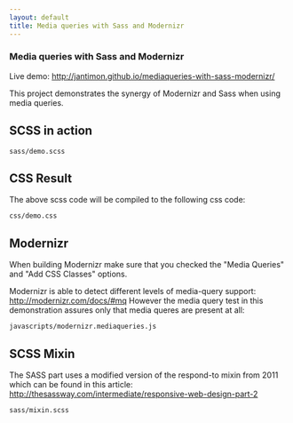 ```yaml
---
layout: default
title: Media queries with Sass and Modernizr
---
```


### Media queries with Sass and Modernizr

Live demo: http://jantimon.github.io/mediaqueries-with-sass-modernizr/

This project demonstrates the synergy of Modernizr and Sass when using media queries.

## SCSS in action

```
sass/demo.scss
```

## CSS Result

The above scss code will be compiled to the following css code:

```
css/demo.css
```

## Modernizr

When building Modernizr make sure that you checked the "Media Queries" and "Add CSS Classes" options.

Modernizr is able to detect different levels of media-query support: http://modernizr.com/docs/#mq
However the media query test in this demonstration assures only that media queres are present at all:

```
javascripts/modernizr.mediaqueries.js
```

## SCSS Mixin

The SASS part uses a modified version of the respond-to mixin from 2011 which can be found in this article: http://thesassway.com/intermediate/responsive-web-design-part-2

```
sass/mixin.scss
```